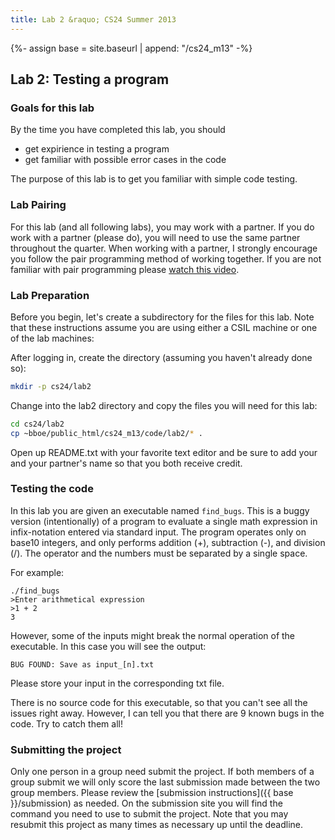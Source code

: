 ```yaml
---
title: Lab 2 &raquo; CS24 Summer 2013
---
```

{%- assign base = site.baseurl | append: "/cs24_m13" -%}
## Lab 2: Testing a program


### Goals for this lab

By the time you have completed this lab, you should

* get expirience in testing a program
* get familiar with possible error cases in the code

The purpose of this lab is to get you familiar with simple code testing.


### Lab Pairing

For this lab (and all following labs), you may work with a partner. If you do
work with a partner (please do), you will need to use the same partner
throughout the quarter. When working with a partner, I strongly encourage you
follow the pair programming method of working together. If you are not familiar
with pair programming please
[watch this video](https://www.youtube.com/watch?v=rG_U12uqRhE).

### Lab Preparation

Before you begin, let's create a subdirectory for the files for this lab. Note
that these instructions assume you are using either a CSIL machine or one of
the lab machines:

After logging in, create the directory (assuming you haven't already done so):

```sh
mkdir -p cs24/lab2
```

Change into the lab2 directory and copy the files you will need for this lab:

```sh
cd cs24/lab2
cp ~bboe/public_html/cs24_m13/code/lab2/* .
```

Open up README.txt with your favorite text editor and be sure to add your and
your partner's name so that you both receive credit.


### Testing the code

In this lab you are given an executable named `find_bugs`. This is a buggy
version (intentionally) of a program to evaluate a single math expression in
infix-notation entered via standard input. The program operates only on base10
integers, and only performs addition (+), subtraction (-), and division
(/). The operator and the numbers must be separated by a single space.

For example:

    ./find_bugs
    >Enter arithmetical expression
    >1 + 2
    3

However, some of the inputs might break the normal operation of the
executable. In this case you will see the output:

    BUG FOUND: Save as input_[n].txt

Please store your input in the corresponding txt file.


There is no source code for this executable, so that you can't see all the
issues right away.  However, I can tell you that there are 9 known bugs in the
code. Try to catch them all!


### Submitting the project

Only one person in a group need submit the project. If both members of a group
submit we will only score the last submission made between the two group
members. Please review the
[submission instructions]({{ base }}/submission) as needed. On the submission site
you will find the command you need to use to submit the project. Note that you
may resubmit this project as many times as necessary up until the deadline.
